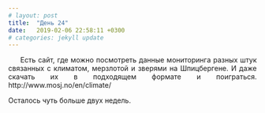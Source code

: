 ```yaml
---
# layout: post
title:  "День 24"
date:   2019-02-06 22:58:11 +0300
# categories: jekyll update
---
```


<div style="text-align: justify">
&nbsp;&nbsp;&nbsp;&nbsp;
Есть сайт, где можно посмотреть данные мониторинга разных штук связанных с климатом, мерзлотой и зверями на Шпицбергене. И даже скачать их в подходящем формате и поиграться. http://www.mosj.no/en/climate/ 

Осталось чуть больше двух недель.
</div>


<div class="container">
  <div class="image-gallery">
    <div class="column">
      <div class="image-item">
        <img src="{{site.baseurl}}/assets/images/119.png" alt="" />
        <div class="overlay"><span></span></div>
      </div>
    </div>
    <div class="column">
      <div class="image-item">
        <img src="{{site.baseurl}}/assets/images/120.png" alt="" />
        <div class="overlay"><span></span></div>
      </div>
    </div>
  </div>
</div>

